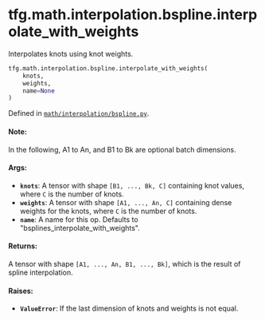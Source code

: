<div itemscope itemtype="http://developers.google.com/ReferenceObject">
<meta itemprop="name" content="tfg.math.interpolation.bspline.interpolate_with_weights" />
<meta itemprop="path" content="Stable" />
</div>

# tfg.math.interpolation.bspline.interpolate_with_weights

Interpolates knots using knot weights.

``` python
tfg.math.interpolation.bspline.interpolate_with_weights(
    knots,
    weights,
    name=None
)
```



Defined in [`math/interpolation/bspline.py`](https://github.com/tensorflow/graphics/blob/master/tensorflow_graphics/math/interpolation/bspline.py).

<!-- Placeholder for "Used in" -->

#### Note:

In the following, A1 to An, and B1 to Bk are optional batch dimensions.


#### Args:

* <b>`knots`</b>: A tensor with shape `[B1, ..., Bk, C]` containing knot values, where
  `C` is the number of knots.
* <b>`weights`</b>: A tensor with shape `[A1, ..., An, C]` containing dense weights for
  the knots, where `C` is the number of knots.
* <b>`name`</b>: A name for this op. Defaults to "bsplines_interpolate_with_weights".


#### Returns:

A tensor with shape `[A1, ..., An, B1, ..., Bk]`, which is the result of
spline interpolation.


#### Raises:

* <b>`ValueError`</b>: If the last dimension of knots and weights is not equal.